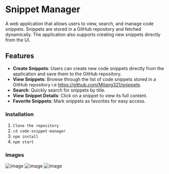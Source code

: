 # Snippet Manager

A web application that allows users to view, search, and manage code snippets. Snippets are stored in a GitHub repository and fetched dynamically. The application also supports creating new snippets directly from the UI.

## Features

- **Create Snippets**: Users can create new code snippets directly from the application and save them to the GitHub repository.
- **View Snippets**: Browse through the list of code snippets stored in a GitHub repository i.e https://github.com/Mitang321/snippets.
- **Search**: Quickly search for snippets by title.
- **View Snippet Details**: Click on a snippet to view its full content.
- **Favorite Snippets**: Mark snippets as favorites for easy access.

### Installation

1. `Clone the repository`
2. `cd code-snippet-manager`
3. `npm install`
4. `npm start`

### Images

![image](https://github.com/user-attachments/assets/e39ce49f-f0e1-40e5-8007-d9e2c30486ec)
![image](https://github.com/user-attachments/assets/c1dc5bd1-2c13-4633-b888-b46ba047a92b)
![image](https://github.com/user-attachments/assets/b4c01ad3-163e-404a-9dae-aace10a25489)
